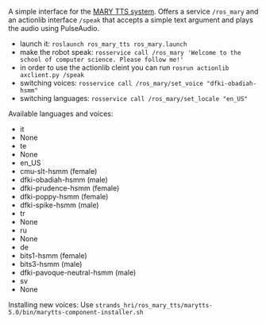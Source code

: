 A simple interface for the [MARY TTS system](http://mary.dfki.de/). Offers a service `/ros_mary` and an actionlib interface `/speak` that accepts a simple text argument and plays the audio using PulseAudio.

* launch it: `roslaunch ros_mary_tts ros_mary.launch`
* make the robot speak: `rosservice call /ros_mary 'Welcome to the school of computer science. Please follow me!'`
* in order to use the actionlib cleint you can run `rosrun actionlib axclient.py /speak`
* switching voices:
`rosservice call /ros_mary/set_voice "dfki-obadiah-hsmm"`
* switching languages:
`rosservice call /ros_mary/set_locale "en_US"`

Available languages and voices:
* it
 * None
* te
 * None
* en_US
 * cmu-slt-hsmm (female)
 * dfki-obadiah-hsmm (male)
 * dfki-prudence-hsmm (female)
 * dfki-poppy-hsmm (female)
 * dfki-spike-hsmm (male)
* tr
 * None
* ru
 * None
* de
 * bits1-hsmm (female)
 * bits3-hsmm (male)
 * dfki-pavoque-neutral-hsmm (male)
* sv
 * None

Installing new voices: Use `strands_hri/ros_mary_tts/marytts-5.0/bin/marytts-component-installer.sh`
